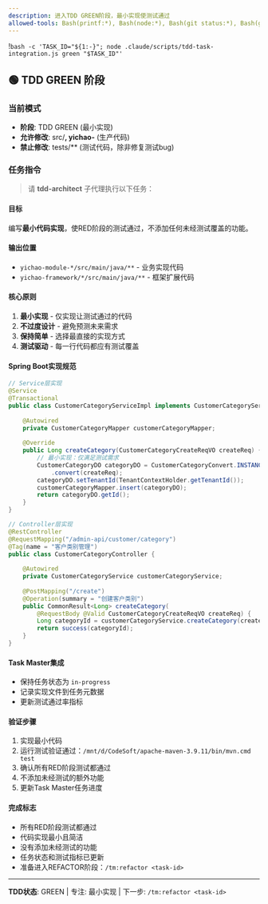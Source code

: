 ```yaml
---
description: 进入TDD GREEN阶段，最小实现使测试通过
allowed-tools: Bash(printf:*), Bash(node:*), Bash(git status:*), Bash(git add:*), Bash(git commit:*), Bash(/mnt/d/CodeSoft/apache-maven-3.9.11/bin/mvn.cmd:*), mcp__task-master-ai__*
---
```


!`bash -c 'TASK_ID="${1:-}"; node .claude/scripts/tdd-task-integration.js green "$TASK_ID"'`

## 🟢 TDD GREEN 阶段

### 当前模式
- **阶段**: TDD GREEN (最小实现)
- **允许修改**: src/**, yichao-** (生产代码)
- **禁止修改**: tests/** (测试代码，除非修复测试bug)

### 任务指令

> 请 **tdd-architect** 子代理执行以下任务：

#### 目标
编写**最小代码实现**，使RED阶段的测试通过，不添加任何未经测试覆盖的功能。

#### 输出位置
- `yichao-module-*/src/main/java/**` - 业务实现代码
- `yichao-framework/*/src/main/java/**` - 框架扩展代码

#### 核心原则
1. **最小实现** - 仅实现让测试通过的代码
2. **不过度设计** - 避免预测未来需求
3. **保持简单** - 选择最直接的实现方式
4. **测试驱动** - 每一行代码都应有测试覆盖

#### Spring Boot实现规范
```java
// Service层实现
@Service
@Transactional
public class CustomerCategoryServiceImpl implements CustomerCategoryService {
    
    @Autowired 
    private CustomerCategoryMapper customerCategoryMapper;
    
    @Override
    public Long createCategory(CustomerCategoryCreateReqVO createReq) {
        // 最小实现：仅满足测试需求
        CustomerCategoryDO categoryDO = CustomerCategoryConvert.INSTANCE
            .convert(createReq);
        categoryDO.setTenantId(TenantContextHolder.getTenantId());
        customerCategoryMapper.insert(categoryDO);
        return categoryDO.getId();
    }
}
```

```java
// Controller层实现
@RestController
@RequestMapping("/admin-api/customer/category")
@Tag(name = "客户类别管理")
public class CustomerCategoryController {
    
    @Autowired
    private CustomerCategoryService customerCategoryService;
    
    @PostMapping("/create")
    @Operation(summary = "创建客户类别")
    public CommonResult<Long> createCategory(
        @RequestBody @Valid CustomerCategoryCreateReqVO createReq) {
        Long categoryId = customerCategoryService.createCategory(createReq);
        return success(categoryId);
    }
}
```

#### Task Master集成
- 保持任务状态为 `in-progress`
- 记录实现文件到任务元数据
- 更新测试通过率指标

#### 验证步骤
1. 实现最小代码
2. 运行测试验证通过：`/mnt/d/CodeSoft/apache-maven-3.9.11/bin/mvn.cmd test`
3. 确认所有RED阶段测试都通过
4. 不添加未经测试的额外功能
5. 更新Task Master任务进度

#### 完成标志
- 所有RED阶段测试都通过
- 代码实现最小且简洁
- 没有添加未经测试的功能
- 任务状态和测试指标已更新
- 准备进入REFACTOR阶段：`/tm:refactor <task-id>`

---
**TDD状态**: GREEN | 专注: 最小实现 | 下一步: `/tm:refactor <task-id>`